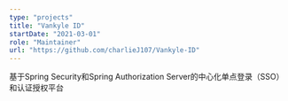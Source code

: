 ```yaml
---
type: "projects"
title: "Vankyle ID"
startDate: "2021-03-01"
role: "Maintainer"
url: "https://github.com/charlieJ107/Vankyle-ID"
---
```

基于Spring Security和Spring Authorization Server的中心化单点登录（SSO）和认证授权平台